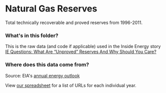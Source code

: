 # Natural Gas Reserves

Total technically recoverable and proved reserves from 1996-2011.

### What's in this folder?

This is the raw data (and code if applicable) used in the Inside Energy story [IE Questions: What Are “Unproved” Reserves And Why Should You Care?](http://insideenergy.org/2014/12/22/ie-questions-what-are-unproved-reserves-and-why-should-you-care/)

### Where does this data come from?

Source: EIA's [annual energy outlook](http://www.eia.gov/forecasts/aeo/index.cfm)

View [our spreadsheet](https://docs.google.com/spreadsheets/d/13JC2No6kyhN8FCp_QQBMJ3CR9BFIgYXLWd0XXzPkmp4/edit#gid=0) for a list of URLs for each individual year.